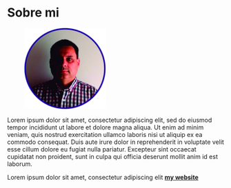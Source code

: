 # Sobre mi



<div align="left">

<figure><img src="../../.gitbook/assets/foto nico.jpg" alt="" width="188"><figcaption></figcaption></figure>

</div>

Lorem ipsum dolor sit amet, consectetur adipiscing elit, sed do eiusmod tempor incididunt ut labore et dolore magna aliqua. Ut enim ad minim veniam, quis nostrud exercitation ullamco laboris nisi ut aliquip ex ea commodo consequat. Duis aute irure dolor in reprehenderit in voluptate velit esse cillum dolore eu fugiat nulla pariatur. Excepteur sint occaecat cupidatat non proident, sunt in culpa qui officia deserunt mollit anim id est laborum.

Lorem ipsum dolor sit amet, consectetur adipiscing elit [**my website**](https://community.emergentfutures.io/courses/5566525/content)
